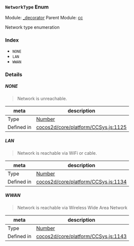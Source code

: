 ### `NetworkType` Enum



Module: [_decorator](../modules/_decorator.md)
Parent Module: [cc](../modules/cc.md)


Network type enumeration


### Index
  - `NONE`
  - `LAN`
  - `WWAN`

### Details


##### NONE

> Network is unreachable.

| meta | description |
|------|-------------|
| Type | <a href="https://developer.mozilla.org/en/JavaScript/Reference/Global_Objects/Number" class="crosslink external" target="_blank">Number</a> |
| Defined in | [cocos2d/core/platform/CCSys.js:1125](https://github.com/cocos-creator/engine/blob/18c4ff6051c255c06377a9b26bc00d4567180ae4/cocos2d/core/platform/CCSys.js#L1125) |



##### LAN

> Network is reachable via WiFi or cable.

| meta | description |
|------|-------------|
| Type | <a href="https://developer.mozilla.org/en/JavaScript/Reference/Global_Objects/Number" class="crosslink external" target="_blank">Number</a> |
| Defined in | [cocos2d/core/platform/CCSys.js:1134](https://github.com/cocos-creator/engine/blob/18c4ff6051c255c06377a9b26bc00d4567180ae4/cocos2d/core/platform/CCSys.js#L1134) |



##### WWAN

> Network is reachable via Wireless Wide Area Network

| meta | description |
|------|-------------|
| Type | <a href="https://developer.mozilla.org/en/JavaScript/Reference/Global_Objects/Number" class="crosslink external" target="_blank">Number</a> |
| Defined in | [cocos2d/core/platform/CCSys.js:1143](https://github.com/cocos-creator/engine/blob/18c4ff6051c255c06377a9b26bc00d4567180ae4/cocos2d/core/platform/CCSys.js#L1143) |



